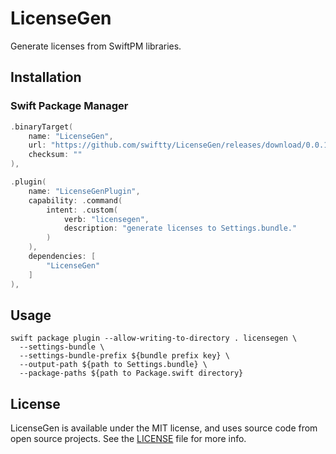 # LicenseGen

Generate licenses from SwiftPM libraries.

## Installation

### Swift Package Manager

```swift
.binaryTarget(
    name: "LicenseGen",
    url: "https://github.com/swiftty/LicenseGen/releases/download/0.0.11/LicenseGen.artifactbundle.5.7.zip",
    checksum: ""
),

.plugin(
    name: "LicenseGenPlugin",
    capability: .command(
        intent: .custom(
            verb: "licensegen",
            description: "generate licenses to Settings.bundle."
        )
    ),
    dependencies: [
        "LicenseGen"
    ]
),
```

## Usage

```shell
swift package plugin --allow-writing-to-directory . licensegen \
  --settings-bundle \
  --settings-bundle-prefix ${bundle prefix key} \
  --output-path ${path to Settings.bundle} \
  --package-paths ${path to Package.swift directory}
```

## License

LicenseGen is available under the MIT license, and uses source code from open source projects. See the [LICENSE](https://github.com/swiftty/LicenseGen/blob/main/LICENSE) file for more info.
